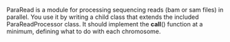 ParaRead is a module for processing sequencing reads (bam or sam files) in
parallel. You use it by writing a child class that extends the included
ParaReadProcessor class. It should implement the __call__() function at a minimum,
defining what to do with each chromosome.